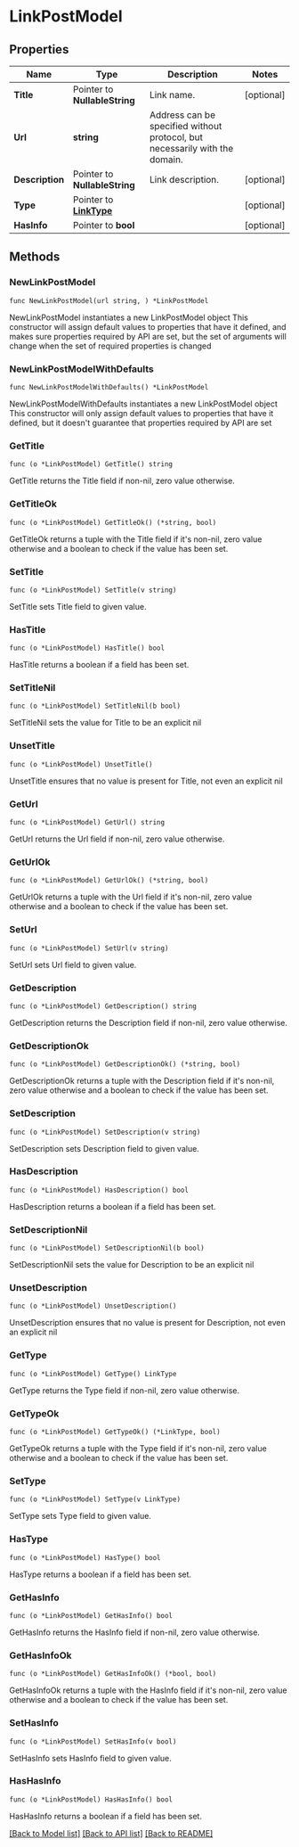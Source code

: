 # LinkPostModel

## Properties

Name | Type | Description | Notes
------------ | ------------- | ------------- | -------------
**Title** | Pointer to **NullableString** | Link name. | [optional] 
**Url** | **string** | Address can be specified without protocol, but necessarily with the domain. | 
**Description** | Pointer to **NullableString** | Link description. | [optional] 
**Type** | Pointer to [**LinkType**](LinkType.md) |  | [optional] 
**HasInfo** | Pointer to **bool** |  | [optional] 

## Methods

### NewLinkPostModel

`func NewLinkPostModel(url string, ) *LinkPostModel`

NewLinkPostModel instantiates a new LinkPostModel object
This constructor will assign default values to properties that have it defined,
and makes sure properties required by API are set, but the set of arguments
will change when the set of required properties is changed

### NewLinkPostModelWithDefaults

`func NewLinkPostModelWithDefaults() *LinkPostModel`

NewLinkPostModelWithDefaults instantiates a new LinkPostModel object
This constructor will only assign default values to properties that have it defined,
but it doesn't guarantee that properties required by API are set

### GetTitle

`func (o *LinkPostModel) GetTitle() string`

GetTitle returns the Title field if non-nil, zero value otherwise.

### GetTitleOk

`func (o *LinkPostModel) GetTitleOk() (*string, bool)`

GetTitleOk returns a tuple with the Title field if it's non-nil, zero value otherwise
and a boolean to check if the value has been set.

### SetTitle

`func (o *LinkPostModel) SetTitle(v string)`

SetTitle sets Title field to given value.

### HasTitle

`func (o *LinkPostModel) HasTitle() bool`

HasTitle returns a boolean if a field has been set.

### SetTitleNil

`func (o *LinkPostModel) SetTitleNil(b bool)`

 SetTitleNil sets the value for Title to be an explicit nil

### UnsetTitle
`func (o *LinkPostModel) UnsetTitle()`

UnsetTitle ensures that no value is present for Title, not even an explicit nil
### GetUrl

`func (o *LinkPostModel) GetUrl() string`

GetUrl returns the Url field if non-nil, zero value otherwise.

### GetUrlOk

`func (o *LinkPostModel) GetUrlOk() (*string, bool)`

GetUrlOk returns a tuple with the Url field if it's non-nil, zero value otherwise
and a boolean to check if the value has been set.

### SetUrl

`func (o *LinkPostModel) SetUrl(v string)`

SetUrl sets Url field to given value.


### GetDescription

`func (o *LinkPostModel) GetDescription() string`

GetDescription returns the Description field if non-nil, zero value otherwise.

### GetDescriptionOk

`func (o *LinkPostModel) GetDescriptionOk() (*string, bool)`

GetDescriptionOk returns a tuple with the Description field if it's non-nil, zero value otherwise
and a boolean to check if the value has been set.

### SetDescription

`func (o *LinkPostModel) SetDescription(v string)`

SetDescription sets Description field to given value.

### HasDescription

`func (o *LinkPostModel) HasDescription() bool`

HasDescription returns a boolean if a field has been set.

### SetDescriptionNil

`func (o *LinkPostModel) SetDescriptionNil(b bool)`

 SetDescriptionNil sets the value for Description to be an explicit nil

### UnsetDescription
`func (o *LinkPostModel) UnsetDescription()`

UnsetDescription ensures that no value is present for Description, not even an explicit nil
### GetType

`func (o *LinkPostModel) GetType() LinkType`

GetType returns the Type field if non-nil, zero value otherwise.

### GetTypeOk

`func (o *LinkPostModel) GetTypeOk() (*LinkType, bool)`

GetTypeOk returns a tuple with the Type field if it's non-nil, zero value otherwise
and a boolean to check if the value has been set.

### SetType

`func (o *LinkPostModel) SetType(v LinkType)`

SetType sets Type field to given value.

### HasType

`func (o *LinkPostModel) HasType() bool`

HasType returns a boolean if a field has been set.

### GetHasInfo

`func (o *LinkPostModel) GetHasInfo() bool`

GetHasInfo returns the HasInfo field if non-nil, zero value otherwise.

### GetHasInfoOk

`func (o *LinkPostModel) GetHasInfoOk() (*bool, bool)`

GetHasInfoOk returns a tuple with the HasInfo field if it's non-nil, zero value otherwise
and a boolean to check if the value has been set.

### SetHasInfo

`func (o *LinkPostModel) SetHasInfo(v bool)`

SetHasInfo sets HasInfo field to given value.

### HasHasInfo

`func (o *LinkPostModel) HasHasInfo() bool`

HasHasInfo returns a boolean if a field has been set.


[[Back to Model list]](../README.md#documentation-for-models) [[Back to API list]](../README.md#documentation-for-api-endpoints) [[Back to README]](../README.md)


